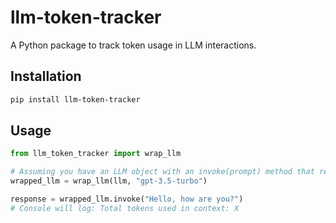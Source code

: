 # llm-token-tracker

A Python package to track token usage in LLM interactions.

## Installation

```bash
pip install llm-token-tracker
```

## Usage

```python
from llm_token_tracker import wrap_llm

# Assuming you have an LLM object with an invoke(prompt) method that returns a string
wrapped_llm = wrap_llm(llm, "gpt-3.5-turbo")

response = wrapped_llm.invoke("Hello, how are you?")
# Console will log: Total tokens used in context: X
```
